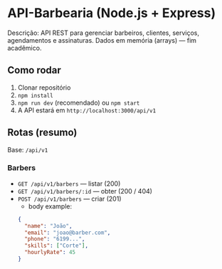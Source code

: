 # API-Barbearia (Node.js + Express)

Descrição: API REST para gerenciar barbeiros, clientes, serviços, agendamentos e assinaturas. Dados em memória (arrays) — fim acadêmico.

## Como rodar

1. Clonar repositório
2. `npm install`
3. `npm run dev` (recomendado) ou `npm start`
4. A API estará em `http://localhost:3000/api/v1`

## Rotas (resumo)

Base: `/api/v1`

### Barbers

- `GET /api/v1/barbers` — listar (200)
- `GET /api/v1/barbers/:id` — obter (200 / 404)
- `POST /api/v1/barbers` — criar (201)
  - body example:
  ```json
  {
    "name": "João",
    "email": "joao@barber.com",
    "phone": "6199...",
    "skills": ["Corte"],
    "hourlyRate": 45
  }
  ```
